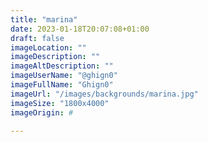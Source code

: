 ```yaml
---
title: "marina"
date: 2023-01-18T20:07:08+01:00
draft: false
imageLocation: ""
imageDescription: ""
imageAltDescription: ""
imageUserName: "@ghign0"
imageFullName: "Ghign0"
imageUrl: "/images/backgrounds/marina.jpg"
imageSize: "1800x4000"
imageOrigin: #

---
```

